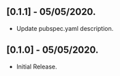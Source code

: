 ## [0.1.1] - 05/05/2020.

* Update pubspec.yaml description.

## [0.1.0] - 05/05/2020.

* Initial Release.
